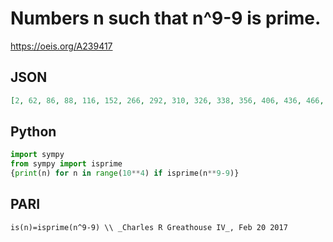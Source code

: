 # Numbers n such that n^9\-9 is prime\.
https://oeis.org/A239417
## JSON
```JSON
[2, 62, 86, 88, 116, 152, 266, 292, 310, 326, 338, 356, 406, 436, 466, 470, 518, 550, 568, 616, 626, 650, 688, 700, 722, 812, 850, 926, 956, 992, 1058, 1076, 1126, 1186, 1252, 1430, 1550, 1570, 1642, 1672, 1682, 1766, 1808, 1852, 1868, 1888, 2138, 2210, 2306]
```
## Python
```Python
import sympy
from sympy import isprime
{print(n) for n in range(10**4) if isprime(n**9-9)}
```
## PARI
```PARI
is(n)=isprime(n^9-9) \\ _Charles R Greathouse IV_, Feb 20 2017
```

